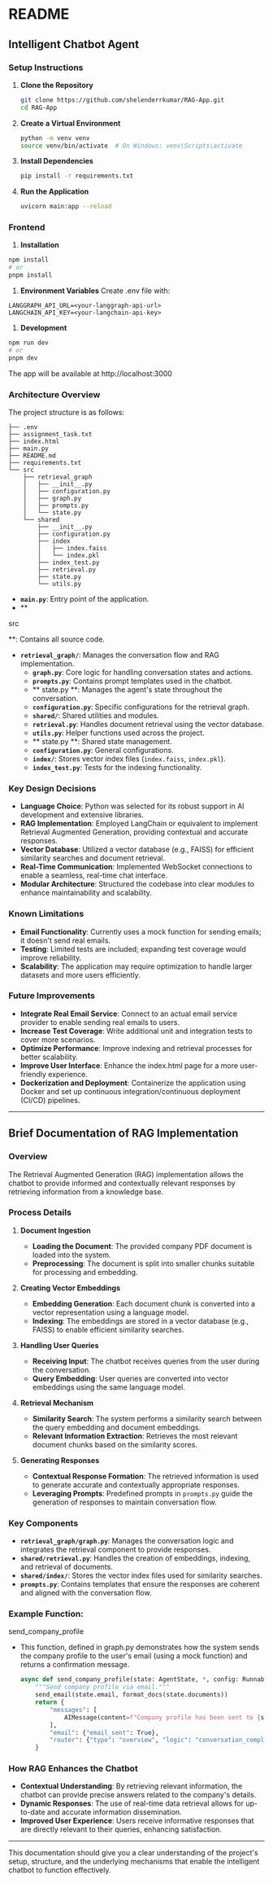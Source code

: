 

# README

## Intelligent Chatbot Agent

### Setup Instructions

1. **Clone the Repository**

   ```bash
   git clone https://github.com/shelenderrkumar/RAG-App.git
   cd RAG-App
   ```

2. **Create a Virtual Environment**

   ```bash
   python -m venv venv
   source venv/bin/activate  # On Windows: venv\Scripts\activate
   ```

3. **Install Dependencies**

   ```bash
   pip install -r requirements.txt
   ```

4. **Run the Application**

   ```bash
   uvicorn main:app --reload
   ```



### Frontend

1. **Installation**
```sh
npm install
# or
pnpm install
```

1. **Environment Variables**
Create .env file with:
```
LANGGRAPH_API_URL=<your-langgraph-api-url>
LANGCHAIN_API_KEY=<your-langchain-api-key>
```
1. **Development**
```sh
npm run dev
# or
pnpm dev
```
The app will be available at http://localhost:3000


### Architecture Overview

The project structure is as follows:

```
├── .env
├── assignment_task.txt
├── index.html
├── main.py
├── README.md
├── requirements.txt
└── src
    ├── retrieval_graph
    │   ├── __init__.py
    │   ├── configuration.py
    │   ├── graph.py
    │   ├── prompts.py
    │   └── state.py
    └── shared
        ├── __init__.py
        ├── configuration.py
        ├── index
        │   ├── index.faiss
        │   └── index.pkl
        ├── index_test.py
        ├── retrieval.py
        ├── state.py
        └── utils.py
```

- **`main.py`**: Entry point of the application.
- **

src

**: Contains all source code.
  - **`retrieval_graph/`**: Manages the conversation flow and RAG implementation.
    - **`graph.py`**: Core logic for handling conversation states and actions.
    - **`prompts.py`**: Contains prompt templates used in the chatbot.
    - ** state.py **: Manages the agent's state throughout the conversation.
    - **`configuration.py`**: Specific configurations for the retrieval graph.
    - **`shared/`**: Shared utilities and modules.
    - **`retrieval.py`**: Handles document retrieval using the vector database.
    - **`utils.py`**: Helper functions used across the project.
    - ** state.py **: Shared state management.
    - **`configuration.py`**: General configurations.
    - **`index/`**: Stores vector index files (`index.faiss`, `index.pkl`).
    - **`index_test.py`**: Tests for the indexing functionality.

### Key Design Decisions

- **Language Choice**: Python was selected for its robust support in AI development and extensive libraries.
- **RAG Implementation**: Employed LangChain or equivalent to implement Retrieval Augmented Generation, providing contextual and accurate responses.
- **Vector Database**: Utilized a vector database (e.g., FAISS) for efficient similarity searches and document retrieval.
- **Real-Time Communication**: Implemented WebSocket connections to enable a seamless, real-time chat interface.
- **Modular Architecture**: Structured the codebase into clear modules to enhance maintainability and scalability.

### Known Limitations

- **Email Functionality**: Currently uses a mock function for sending emails; it doesn't send real emails.
- **Testing**: Limited tests are included; expanding test coverage would improve reliability.
- **Scalability**: The application may require optimization to handle larger datasets and more users efficiently.

### Future Improvements

- **Integrate Real Email Service**: Connect to an actual email service provider to enable sending real emails to users.
- **Increase Test Coverage**: Write additional unit and integration tests to cover more scenarios.
- **Optimize Performance**: Improve indexing and retrieval processes for better scalability.
- **Improve User Interface**: Enhance the index.html page for a more user-friendly experience.
- **Dockerization and Deployment**: Containerize the application using Docker and set up continuous integration/continuous deployment (CI/CD) pipelines.

---

## Brief Documentation of RAG Implementation

### Overview

The Retrieval Augmented Generation (RAG) implementation allows the chatbot to provide informed and contextually relevant responses by retrieving information from a knowledge base.

### Process Details

1. **Document Ingestion**

   - **Loading the Document**: The provided company PDF document is loaded into the system.
   - **Preprocessing**: The document is split into smaller chunks suitable for processing and embedding.

2. **Creating Vector Embeddings**

   - **Embedding Generation**: Each document chunk is converted into a vector representation using a language model.
   - **Indexing**: The embeddings are stored in a vector database (e.g., FAISS) to enable efficient similarity searches.

3. **Handling User Queries**

   - **Receiving Input**: The chatbot receives queries from the user during the conversation.
   - **Query Embedding**: User queries are converted into vector embeddings using the same language model.

4. **Retrieval Mechanism**

   - **Similarity Search**: The system performs a similarity search between the query embedding and document embeddings.
   - **Relevant Information Extraction**: Retrieves the most relevant document chunks based on the similarity scores.

5. **Generating Responses**

   - **Contextual Response Formation**: The retrieved information is used to generate accurate and contextually appropriate responses.
   - **Leveraging Prompts**: Predefined prompts in `prompts.py` guide the generation of responses to maintain conversation flow.

### Key Components

- **`retrieval_graph/graph.py`**: Manages the conversation logic and integrates the retrieval component to provide responses.
- **`shared/retrieval.py`**: Handles the creation of embeddings, indexing, and retrieval of documents.
- **`shared/index/`**: Stores the vector index files used for similarity searches.
- **`prompts.py`**: Contains templates that ensure the responses are coherent and aligned with the conversation flow.

### Example Function: 

send_company_profile



- This function, defined in graph.py demonstrates how the system sends the company profile to the user's email (using a mock function) and returns a confirmation message.

   ```python
   async def send_company_profile(state: AgentState, *, config: RunnableConfig) -> dict[str, Any]:
       """Send company profile via email."""
       send_email(state.email, format_docs(state.documents))
       return {
           "messages": [
               AIMessage(content=f"Company profile has been sent to {state.email}. Is there anything else I can help you with?")
           ],
           "email": {"email_sent": True},
           "router": {"type": "overview", "logic": "conversation_complete"}
       }
   ```

### How RAG Enhances the Chatbot

- **Contextual Understanding**: By retrieving relevant information, the chatbot can provide precise answers related to the company's details.
- **Dynamic Responses**: The use of real-time data retrieval allows for up-to-date and accurate information dissemination.
- **Improved User Experience**: Users receive informative responses that are directly relevant to their queries, enhancing satisfaction.

---

This documentation should give you a clear understanding of the project's setup, structure, and the underlying mechanisms that enable the intelligent chatbot to function effectively.
